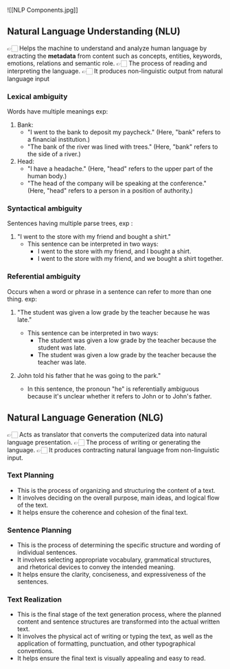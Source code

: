 ![[NLP Components.jpg]]
## Natural Language Understanding (NLU)
👉🏻 Helps the machine to understand and analyze human language by extracting the **metadata** from content such as concepts, entities, keywords, emotions, relations and semantic role.
👉🏻 The process of reading and interpreting the language. 
👉🏻 It produces non-linguistic output from natural language input

### Lexical ambiguity
Words have multiple meanings exp:
1. Bank:
    - "I went to the bank to deposit my paycheck." (Here, "bank" refers to a financial institution.)
    - "The bank of the river was lined with trees." (Here, "bank" refers to the side of a river.)
2. Head:
    - "I have a headache." (Here, "head" refers to the upper part of the human body.)
    - "The head of the company will be speaking at the conference." (Here, "head" refers to a person in a position of authority.)
### Syntactical ambiguity 
Sentences having multiple parse trees, exp : 
1. "I went to the store with my friend and bought a shirt."
    - This sentence can be interpreted in two ways:
        - I went to the store with my friend, and I bought a shirt.
        - I went to the store with my friend, and we bought a shirt together.
### Referential ambiguity 
Occurs when a word or phrase in a sentence can refer to more than one thing. exp:
1. "The student was given a low grade by the teacher because he was late."
    - This sentence can be interpreted in two ways:
        - The student was given a low grade by the teacher because the student was late.
        - The student was given a low grade by the teacher because the teacher was late.

2. John told his father that he was going to the park."
	- In this sentence, the pronoun "he" is referentially ambiguous because it's unclear whether it refers to John or to John's father.
## Natural Language Generation (NLG)
👉🏻 Acts as translator that converts the computerized data into natural language presentation.
👉🏻 The process of writing or generating the language.
👉🏻 It produces contracting natural language from non-linguistic input.
### Text Planning
- This is the process of organizing and structuring the content of a text.
- It involves deciding on the overall purpose, main ideas, and logical flow of the text.
- It helps ensure the coherence and cohesion of the final text.
### Sentence Planning
- This is the process of determining the specific structure and wording of individual sentences.
- It involves selecting appropriate vocabulary, grammatical structures, and rhetorical devices to convey the intended meaning.
- It helps ensure the clarity, conciseness, and expressiveness of the sentences.
### Text Realization 
- This is the final stage of the text generation process, where the planned content and sentence structures are transformed into the actual written text.
- It involves the physical act of writing or typing the text, as well as the application of formatting, punctuation, and other typographical conventions.
- It helps ensure the final text is visually appealing and easy to read.
